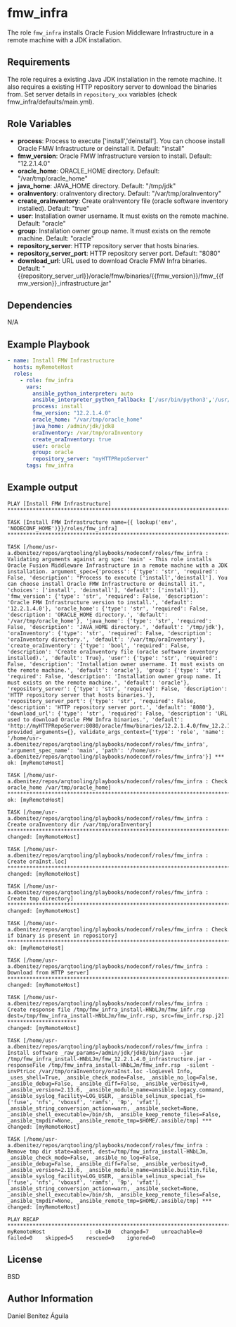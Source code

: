 fmw_infra
=========

The role `fmw_infra` installs Oracle Fusion Middleware Infrastructure in a remote machine with a JDK installation.

Requirements
------------

The role requires a existing Java JDK installation in the remote machine. It also requires a existing HTTP repository server to download the binaries from. Set server details in `repository_xxx` variables (check fmw_infra/defaults/main.yml).

Role Variables
--------------

- **process**: Process to execute ['install','deinstall']. You can choose install Oracle FMW Infrastructure or deinstall it. Default: "install"
- **fmw_version**: Oracle FMW Infrastructure version to install. Default: "12.2.1.4.0"
- **oracle_home**: ORACLE_HOME directory. Default: "/var/tmp/oracle_home"
- **java_home**: JAVA_HOME directory. Default: "/tmp/jdk"
- **oraInventory**: oraInventory directory. Default: "/var/tmp/oraInventory"
- **create_oraInventory**: Create oraInventory file (oracle software inventory installed). Default: "true"
- **user**: Installation owner username. It must exists on the remote machine. Default: "oracle"
- **group**: Installation owner group name. It must exists on the remote machine. Default: "oracle"
- **repository_server**: HTTP repository server that hosts binaries.
- **repository_server_port**: HTTP repository server port. Default: "8080"
- **download_url**: URL used to download Oracle FMW Infra binaries. Default: "{{repository_server_url}}/oracle/fmw/binaries/{{fmw_version}}/fmw_{{fmw_version}}_infrastructure.jar"

Dependencies
------------

N/A

Example Playbook
----------------

```yaml
- name: Install FMW Infrastructure
  hosts: myRemoteHost
  roles:
    - role: fmw_infra
      vars:
        ansible_python_interpreter: auto
        ansible_interpreter_python_fallback: ['/usr/bin/python3','/usr/bin/python2','/usr/bin/python']
        process: install
        fmw_version: "12.2.1.4.0"
        oracle_home: "/var/tmp/oracle_home"
        java_home: /admin/jdk/jdk8
        oraInventory: /var/tmp/oraInventory
        create_oraInventory: true
        user: oracle
        group: oracle
        repository_server: "myHTTPRepoServer"
      tags: fmw_infra
```


Example output
----------------

```
PLAY [Install FMW Infrastructure] ***********************************************************************************************************************************************************************************************************

TASK [Install FMW Infrastructure name={{ lookup('env', 'NODECONF_HOME')}}/roles/fmw_infra] **************************************************************************************************************************************************

TASK [/home/usr-a.dbenitez/repos/arqtooling/playbooks/nodeconf/roles/fmw_infra : Validating arguments against arg spec 'main' - This role installs Oracle Fusion Middleware Infrastructure in a remote machine with a JDK installation. argument_spec={'process': {'type': 'str', 'required': False, 'description': "Process to execute ['install','deinstall']. You can choose install Oracle FMW Infrastructure or deinstall it.", 'choices': ['install', 'deinstall'], 'default': ['install']}, 'fmw_version': {'type': 'str', 'required': False, 'description': 'Oracle FMW Infrastructure version to install.', 'default': '12.2.1.4.0'}, 'oracle_home': {'type': 'str', 'required': False, 'description': 'ORACLE_HOME directory.', 'default': '/var/tmp/oracle_home'}, 'java_home': {'type': 'str', 'required': False, 'description': 'JAVA_HOME directory.', 'default': '/tmp/jdk'}, 'oraInventory': {'type': 'str', 'required': False, 'description': 'oraInventory directory.', 'default': '/var/tmp/oraInventory'}, 'create_oraInventory': {'type': 'bool', 'required': False, 'description': 'Create oraInventory file (oracle software inventory installed).', 'default': True}, 'user': {'type': 'str', 'required': False, 'description': 'Installation owner username. It must exists on the remote machine.', 'default': 'oracle'}, 'group': {'type': 'str', 'required': False, 'description': 'Installation owner group name. It must exists on the remote machine.', 'default': 'oracle'}, 'repository_server': {'type': 'str', 'required': False, 'description': 'HTTP repository server that hosts binaries.'}, 'repository_server_port': {'type': 'str', 'required': False, 'description': 'HTTP repository server port.', 'default': '8080'}, 'download_url': {'type': 'str', 'required': False, 'description': 'URL used to download Oracle FMW Infra binaries.', 'default': 'http://myHTTPRepoServer:8080/oracle/fmw/binaries/12.2.1.4.0/fmw_12.2.1.4.0_infrastructure.jar'}}, provided_arguments={}, validate_args_context={'type': 'role', 'name': '/home/usr-a.dbenitez/repos/arqtooling/playbooks/nodeconf/roles/fmw_infra', 'argument_spec_name': 'main', 'path': '/home/usr-a.dbenitez/repos/arqtooling/playbooks/nodeconf/roles/fmw_infra'}] ***
ok: [myRemoteHost]

TASK [/home/usr-a.dbenitez/repos/arqtooling/playbooks/nodeconf/roles/fmw_infra : Check oracle_home /var/tmp/oracle_home] ********************************************************************************************************************
ok: [myRemoteHost]

TASK [/home/usr-a.dbenitez/repos/arqtooling/playbooks/nodeconf/roles/fmw_infra : Create oraInventory dir /var/tmp/oraInventory] *************************************************************************************************************
changed: [myRemoteHost]

TASK [/home/usr-a.dbenitez/repos/arqtooling/playbooks/nodeconf/roles/fmw_infra : Create oraInst.loc] ****************************************************************************************************************************************
changed: [myRemoteHost]

TASK [/home/usr-a.dbenitez/repos/arqtooling/playbooks/nodeconf/roles/fmw_infra : Create tmp directory] **************************************************************************************************************************************
changed: [myRemoteHost]

TASK [/home/usr-a.dbenitez/repos/arqtooling/playbooks/nodeconf/roles/fmw_infra : Check if binary is present in repository] ******************************************************************************************************************
ok: [myRemoteHost]

TASK [/home/usr-a.dbenitez/repos/arqtooling/playbooks/nodeconf/roles/fmw_infra : Download from HTTP server] *********************************************************************************************************************************
changed: [myRemoteHost]

TASK [/home/usr-a.dbenitez/repos/arqtooling/playbooks/nodeconf/roles/fmw_infra : Create response file /tmp/fmw_infra_install-HNbLJm/fmw_infr.rsp dest=/tmp/fmw_infra_install-HNbLJm/fmw_infr.rsp, src=fmw_infr.rsp.j2] **********************
changed: [myRemoteHost]

TASK [/home/usr-a.dbenitez/repos/arqtooling/playbooks/nodeconf/roles/fmw_infra : Install software _raw_params=/admin/jdk/jdk8/bin/java  -jar /tmp/fmw_infra_install-HNbLJm/fmw_12.2.1.4.0_infrastructure.jar -responseFile /tmp/fmw_infra_install-HNbLJm/fmw_infr.rsp  -silent -invPtrLoc /var/tmp/oraInventory/oraInst.loc -logLevel Info, _uses_shell=True, _ansible_check_mode=False, _ansible_no_log=False, _ansible_debug=False, _ansible_diff=False, _ansible_verbosity=0, _ansible_version=2.13.6, _ansible_module_name=ansible.legacy.command, _ansible_syslog_facility=LOG_USER, _ansible_selinux_special_fs=['fuse', 'nfs', 'vboxsf', 'ramfs', '9p', 'vfat'], _ansible_string_conversion_action=warn, _ansible_socket=None, _ansible_shell_executable=/bin/sh, _ansible_keep_remote_files=False, _ansible_tmpdir=None, _ansible_remote_tmp=$HOME/.ansible/tmp] ***
changed: [myRemoteHost]

TASK [/home/usr-a.dbenitez/repos/arqtooling/playbooks/nodeconf/roles/fmw_infra : Remove tmp dir state=absent, dest=/tmp/fmw_infra_install-HNbLJm, _ansible_check_mode=False, _ansible_no_log=False, _ansible_debug=False, _ansible_diff=False, _ansible_verbosity=0, _ansible_version=2.13.6, _ansible_module_name=ansible.builtin.file, _ansible_syslog_facility=LOG_USER, _ansible_selinux_special_fs=['fuse', 'nfs', 'vboxsf', 'ramfs', '9p', 'vfat'], _ansible_string_conversion_action=warn, _ansible_socket=None, _ansible_shell_executable=/bin/sh, _ansible_keep_remote_files=False, _ansible_tmpdir=None, _ansible_remote_tmp=$HOME/.ansible/tmp] ***
changed: [myRemoteHost]

PLAY RECAP **********************************************************************************************************************************************************************************************************************************
myRemoteHost              : ok=10   changed=7    unreachable=0    failed=0    skipped=5    rescued=0    ignored=0
```

License
-------

BSD

Author Information
------------------

Daniel Benítez Águila
